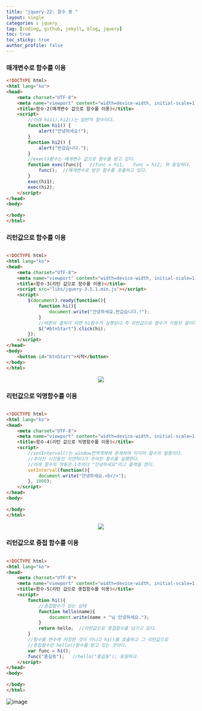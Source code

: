 ```yaml
---
title: "jquery-22: 함수 용 "
layout: single
categories : jquery
tag: [coding, github, jekyll, blog, jquery]
toc: true
toc_sticky: true
author_profile: false
---
```


### 매개변수로 함수를 이용

```html
<!DOCTYPE html>
<html lang="ko">
<head>
    <meta charset="UTF-8">
    <meta name="viewport" content="width=device-width, initial-scale=1.0">
    <title>함수-2(매개변수 값으로 함수를 이용)</title>
    <script>
        //아래 hi1(),hi2()는 일반적 함수이다.
        function hi1() {
            alert("안녕하세요!");
        }
        function hi2() {
            alert("반갑습니다.");
        }
        //exec()함수는 매개변수 값으로 함수를 받고 있다.
        function exec(func){   //func = hi1;   func = hi2; 와 동일하다.
            func();  //매개변수로 받은 함수를 호출하고 있다.
        }
        exec(hi1);
        exec(hi2);
    </script>
</head>
<body>
    
</body>
</html>
```


### 리턴값으로 함수를 이용

```html

<!DOCTYPE html>
<html lang="ko">
<head>
    <meta charset="UTF-8">
    <meta name="viewport" content="width=device-width, initial-scale=1.0">
    <title>함수-3(리턴 값으로 함수를 이용)</title>
    <script src="libs/jquery-3.5.1.min.js"></script>
    <script>
        $(document).ready(function(){
            function hi(){
                document.write("안녕하세요.반갑습니다.!");
            }
            //버튼이 클릭이 되면 hi함수가 실행된다.즉 리턴값으로 함수가 이용된 꼴이다.
            $("#btnStart").click(hi);
        });
    </script>
</head>
<body>
    <button id="btnStart">시작</button>
</body>
</html>
```

<p align="center">
  <img src="https://user-images.githubusercontent.com/111720411/211153023-922a65f0-958a-4903-9fb3-6d0ce1bb5ca0.gif">
  </p>
  
### 리턴값으로 익명함수를 이용

```html

<!DOCTYPE html>
<html lang="ko">
<head>
    <meta charset="UTF-8">
    <meta name="viewport" content="width=device-width, initial-scale=1.0">
    <title>함수-4(리턴 값으로 익명함수를 이용)</title>
    <script>
        //setInterval()는 window전역객체에 존재하며 타이머 함수의 일종이다.
        //주어진 시간동안 지연하다가 주어진 함수를 실행한다.
        //아래 함수의 작동은 1초마다 "안녕하세요"라고 출력을 한다.
        setInterval(function(){
            document.write("안녕하세요.<br/>");
        }, 1000);
    </script>
</head>
<body>
    
</body>
</html>
```

<p align="center">
  <img src="https://user-images.githubusercontent.com/111720411/211153034-ee878161-4ac1-4bca-bc49-7d0da0e1c1b8.gif">
  </p>


### 리턴값으로 중첩 함수를 이용

```html

<!DOCTYPE html>
<html lang="ko">
<head>
    <meta charset="UTF-8">
    <meta name="viewport" content="width=device-width, initial-scale=1.0">
    <title>함수-5(리턴 값으로 중첩함수를 이용)</title>
    <script>
        function hi(){
            //중첩함수가 있는 상태
            function hello(name){
                document.write(name + "님 안녕하세요.");
            }
            return hello;  //리턴값으로 중첩함수를 넘기고 있다.
        }
        //함수를 변수에 저장한 것이 아니고 hi()를 호출하고 그 리턴값으로 
        //중첩함수인 hello()함수를 받고 있는 것이다.
        var func = hi();  
        func("홍길동");   //hello("홍길동"); 동일하다.
    </script>
</head>
<body>
    
</body>
</html>
```

![image](https://user-images.githubusercontent.com/111720411/211152871-8eff5984-0ff7-4b84-8a12-e401565ac349.png)

